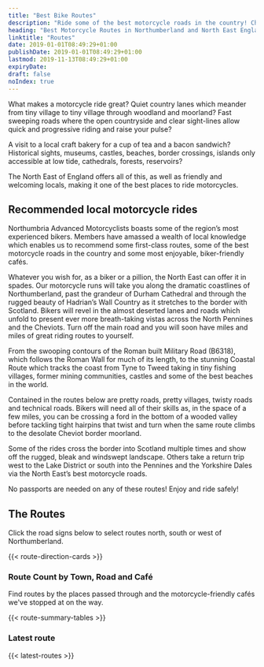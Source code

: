```yaml
---
title: "Best Bike Routes"
description: "Ride some of the best motorcycle roads in the country! Check out these routes: tight hairpins to deserted lanes and roads with stunning views of Northumberland."
heading: "Best Motorcycle Routes in Northumberland and North East England"
linktitle: "Routes"
date: 2019-01-01T08:49:29+01:00
publishDate: 2019-01-01T08:49:29+01:00
lastmod: 2019-11-13T08:49:29+01:00
expiryDate: 
draft: false
noIndex: true
---
```


What makes a motorcycle ride great? Quiet country lanes which meander from tiny village to tiny village through woodland and moorland? Fast sweeping roads where the open countryside and clear sight-lines allow quick and progressive riding and raise your pulse?

A visit to a local craft bakery for a cup of tea and a bacon sandwich? Historical sights, museums, castles, beaches, border crossings, islands only accessible at low tide, cathedrals, forests, reservoirs?

The North East of England offers all of this, as well as friendly and welcoming locals, making it one of the best places to ride motorcycles.

## Recommended local motorcycle rides
Northumbria Advanced Motorcyclists boasts some of the region’s most experienced bikers. Members have amassed a wealth of local knowledge which enables us to recommend some first-class routes, some of the best motorcycle roads in the country and some most enjoyable, biker-friendly cafés.

Whatever you wish for, as a biker or a pillion, the North East can offer it in spades. Our motorcycle runs will take you along the dramatic coastlines of Northumberland, past the grandeur of Durham Cathedral and through the rugged beauty of Hadrian’s Wall Country as it stretches to the border with Scotland. Bikers will revel in the almost deserted lanes and roads which unfold to present ever more breath-taking vistas across the North Pennines and the Cheviots. Turn off the main road and you will soon have miles and miles of great riding routes to yourself.

From the swooping contours of the Roman built Military Road (B6318), which follows the Roman Wall for much of its length, to the stunning Coastal Route which tracks the coast from Tyne to Tweed taking in tiny fishing villages, former mining communities, castles and some of the best beaches in the world.

Contained in the routes below are pretty roads, pretty villages, twisty roads and technical roads. Bikers will need all of their skills as, in the space of a few miles, you can be crossing a ford in the bottom of a wooded valley before tackling tight hairpins that twist and turn when the same route climbs to the desolate Cheviot border moorland.

Some of the rides cross the border into Scotland multiple times and show off the rugged, bleak and windswept landscape. Others take a return trip west to the Lake District or south into the Pennines and the Yorkshire Dales via the North East’s best motorcycle roads.

No passports are needed on any of these routes! Enjoy and ride safely!

## The Routes
Click the road signs below to select routes north, south or west of Northumberland.

{{< route-direction-cards >}}

### Route Count by Town, Road and Café 

Find routes by the places passed through and the motorcycle-friendly cafés we've stopped at on the way. 

{{< route-summary-tables >}}

### Latest route

{{< latest-routes >}}
